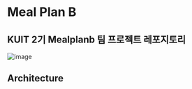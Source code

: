 # Meal Plan B

## KUIT 2기 Mealplanb 팀 프로젝트 레포지토리
![image](https://github.com/KUIT2-MealplanB/mealplanb_android/assets/128110758/461e814b-76fe-4bd8-a9f6-eb445fe40ade)

## Architecture
